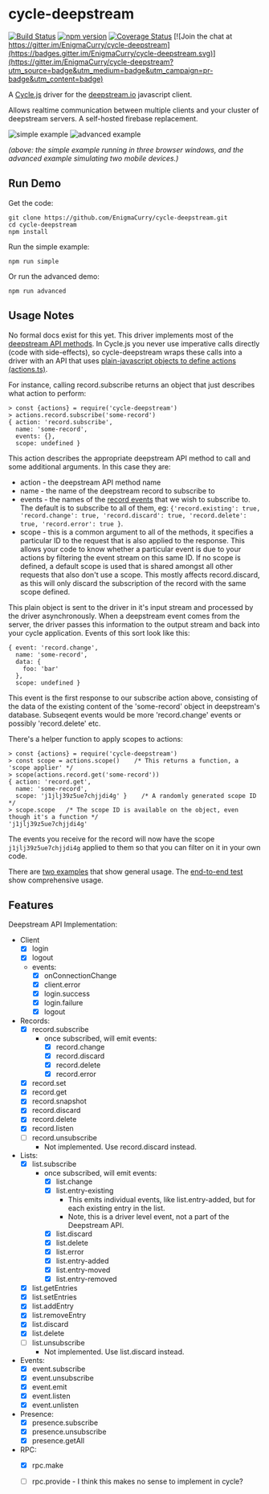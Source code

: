 cycle-deepstream
=====================

[![Build Status](https://travis-ci.org/EnigmaCurry/cycle-deepstream.svg?branch=master)](https://travis-ci.org/EnigmaCurry/cycle-deepstream)
[![npm version](https://img.shields.io/npm/v/cycle-deepstream.svg?maxAge=86400)](https://www.npmjs.com/package/cycle-deepstream)
[![Coverage Status](https://coveralls.io/repos/github/EnigmaCurry/cycle-deepstream/badge.svg?branch=master)](https://coveralls.io/github/EnigmaCurry/cycle-deepstream?branch=master)
[![Join the chat at https://gitter.im/EnigmaCurry/cycle-deepstream](https://badges.gitter.im/EnigmaCurry/cycle-deepstream.svg)](https://gitter.im/EnigmaCurry/cycle-deepstream?utm_source=badge&utm_medium=badge&utm_campaign=pr-badge&utm_content=badge)

A [Cycle.js](https://cycle.js.org/) driver for the [deepstream.io](https://deepstream.io) javascript client.

Allows realtime communication between multiple clients and your cluster of deepstream servers. A self-hosted firebase replacement.

![simple example](https://cloud.githubusercontent.com/assets/43061/23532850/f8351d38-ff7b-11e6-9645-905309d7ee05.gif)
![advanced example](https://cloud.githubusercontent.com/assets/43061/25155996/0e173f0a-2466-11e7-8b5f-e7945295b61f.gif)

*(above: the simple example running in three browser windows, and the advanced example simulating two mobile devices.)*

Run Demo
----------
Get the code:

    git clone https://github.com/EnigmaCurry/cycle-deepstream.git
    cd cycle-deepstream
    npm install
    
Run the simple example:

    npm run simple

Or run the advanced demo:

    npm run advanced

Usage Notes
-------------

No formal docs exist for this yet. This driver implements most of the [deepstream API methods](https://deepstream.io/docs/client-js/client/). In Cycle.js you never use imperative calls directly (code with side-effects), so cycle-deepstream wraps these calls into a driver with an API that uses [plain-javascript objects to define actions (actions.ts)](https://github.com/EnigmaCurry/cycle-deepstream/blob/master/src/actions.ts).

For instance, calling record.subscribe returns an object that just describes what action to perform:

    > const {actions} = require('cycle-deepstream')
    > actions.record.subscribe('some-record')
    { action: 'record.subscribe',
      name: 'some-record',
      events: {},
      scope: undefined }

This action describes the appropriate deepstream API method to call and some additional arguments. In this case they are:

 * action - the deepstream API method name
 * name - the name of the deepstream record to subscribe to
 * events - the names of the [record events](https://deepstream.io/docs/client-js/datasync-record/#events) that we wish to subscribe to. The default is to subscribe to all of them, eg: ```{'record.existing': true, 'record.change': true, 'record.discard': true, 'record.delete': true, 'record.error': true }```. 
 * scope - this is a common argument to all of the methods, it specifies a particular ID to the request that is also applied to the response. This allows your code to know whether a particular event is due to your actions by filtering the event stream on this same ID. If no scope is defined, a default scope is used that is shared amongst all other requests that also don't use a scope. This mostly affects record.discard, as this will only discard the subscription of the record with the same scope defined.

This plain object is sent to the driver in it's input stream and processed by the driver asynchronously. When a deepstream event comes from the server, the driver passes this information to the output stream and back into your cycle application. Events of this sort look like this:

    { event: 'record.change',
      name: 'some-record',
      data: {
        foo: 'bar'
      },
      scope: undefined }

This event is the first response to our subscribe action above, consisting of the data of the existing content of the 'some-record' object in deepstream's database. Subseqent events would be more 'record.change' events or possibly 'record.delete' etc.

There's a helper function to apply scopes to actions:

    > const {actions} = require('cycle-deepstream')
    > const scope = actions.scope()    /* This returns a function, a 'scope applier' */
    > scope(actions.record.get('some-record'))
    { action: 'record.get',
      name: 'some-record',
      scope: 'j1jlj39z5ue7chjjdi4g' }    /* A randomly generated scope ID */
    > scope.scope   /* The scope ID is available on the object, even though it's a function */
    'j1jlj39z5ue7chjjdi4g'


The events you receive for the record will now have the scope `j1jlj39z5ue7chjjdi4g` applied to them so that you can filter on it in your own code.

There are [two examples](https://github.com/EnigmaCurry/cycle-deepstream/tree/master/examples) that show general usage. The [end-to-end test](https://github.com/EnigmaCurry/cycle-deepstream/blob/master/src/index.spec.ts) show comprehensive usage. 

Features
----------

Deepstream API Implementation:
  - Client
    - [x] login
    - [x] logout
    - events:
      - [x] onConnectionChange
      - [x] client.error
      - [x] login.success
      - [x] login.failure
      - [x] logout
  - Records:
    - [x] record.subscribe
       - once subscribed, will emit events:
         - [x] record.change
         - [x] record.discard
         - [x] record.delete
         - [x] record.error
    - [x] record.set
    - [x] record.get
    - [x] record.snapshot
    - [x] record.discard
    - [x] record.delete
    - [x] record.listen
    - [ ] record.unsubscribe
      - Not implemented. Use record.discard instead.
    
  - Lists:
    - [x] list.subscribe
      - once subscribed, will emit events:
         - [x] list.change
         - [x] list.entry-existing
           - This emits individual events, like list.entry-added, but for each existing entry in the list.
           - Note, this is a driver level event, not a part of the Deepstream API.
         - [x] list.discard
         - [x] list.delete
         - [x] list.error
         - [x] list.entry-added
         - [x] list.entry-moved
         - [x] list.entry-removed
    - [x] list.getEntries
    - [x] list.setEntries
    - [x] list.addEntry
    - [x] list.removeEntry
    - [x] list.discard
    - [x] list.delete
    - [ ] list.unsubscribe
      - Not implemented. Use list.discard instead.
    
    
  - Events:
    - [x] event.subscribe
    - [x] event.unsubscribe
    - [x] event.emit
    - [x] event.listen
    - [x] event.unlisten
    
  - Presence:
    - [x] presence.subscribe
    - [x] presence.unsubscribe
    - [x] presence.getAll
    
  - RPC:
    - [x] rpc.make
    - [ ] rpc.provide - I think this makes no sense to implement in cycle?

